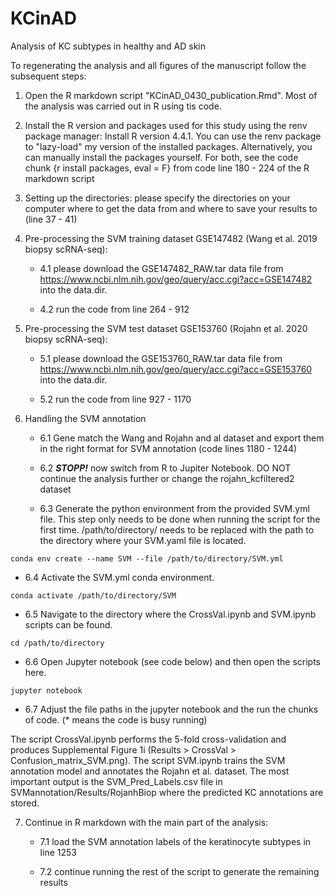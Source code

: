 # KCinAD
 Analysis of KC subtypes in healthy and AD skin 

To regenerating the analysis and all figures of the manuscript follow the subsequent steps:
1. Open the R markdown script "KCinAD_0430_publication.Rmd". Most of the analysis was carried out in R using tis code. 
2. Install the R version and packages used for this study using the renv package manager: Install R version 4.4.1. You can use the renv package to "lazy-load" my version of the installed packages. Alternatively, you can manually install the packages yourself. For both, see the code chunk {r install packages, eval = F} from code line 180 - 224 of the R markdown script 
3. Setting up the directories: please specify the directories on your computer where to get the data from and where to save your results to (line 37 - 41)
4. Pre-processing the SVM training dataset GSE147482 (Wang et al. 2019 biopsy scRNA-seq):

   - 4.1 please download the GSE147482_RAW.tar data file from https://www.ncbi.nlm.nih.gov/geo/query/acc.cgi?acc=GSE147482 into the data.dir.
   
   - 4.2 run the code from line 264 - 912
6. Pre-processing the SVM test dataset GSE153760 (Rojahn et al. 2020 biopsy scRNA-seq):
   
   - 5.1 please download the GSE153760_RAW.tar data file from https://www.ncbi.nlm.nih.gov/geo/query/acc.cgi?acc=GSE153760 into the data.dir.
   
   - 5.2 run the code from line 927 - 1170
8. Handling the SVM annotation

   - 6.1 Gene match the Wang and Rojahn and al dataset and export them in the right format for SVM annotation (code lines 1180 - 1244)

   - 6.2 ***STOPP!*** now switch from R to Jupiter Notebook. DO NOT continue the analysis further or change the rojahn_kcfiltered2 dataset
   
   - 6.3 Generate the python environment from the provided SVM.yml file. This step only needs to be done when running the script for the first time. /path/to/directory/ needs to be replaced with the path to the directory where your SVM.yaml file is located.

```
conda env create --name SVM --file /path/to/directory/SVM.yml
```

- 6.4 Activate the SVM.yml conda environment.
```
conda activate /path/to/directory/SVM
```

- 6.5 Navigate to the directory where the CrossVal.ipynb and SVM.ipynb scripts can be found. 
```
cd /path/to/directory
```

 - 6.6 Open Jupyter notebook (see code below) and then open the scripts here. 
   
```
jupyter notebook 
```

 - 6.7 Adjust the file paths in the jupyter notebook and the run the chunks of code. (* means the code is busy running)

The script CrossVal.ipynb performs the 5-fold cross-validation and produces Supplemental Figure 1i (Results > CrossVal > Confusion_matrix_SVM.png). 
The script SVM.ipynb trains the SVM annotation model and annotates the Rojahn et al. dataset. The most important output is the SVM_Pred_Labels.csv file in SVMannotation/Results/RojanhBiop where the predicted KC annotations are stored. 

7. Continue in R markdown with the main part of the analysis:
   
   - 7.1 load the SVM annotation labels of the keratinocyte subtypes in line 1253

   - 7.2 continue running the rest of the script to generate the remaining results  





